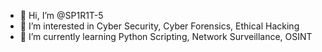 - 👋 Hi, I’m @SP1R1T-5
- 👀 I’m interested in Cyber Security, Cyber Forensics, Ethical Hacking
- 🌱 I’m currently learning Python Scripting, Network Surveillance, OSINT

<!---
SP1R1T-5/SP1R1T-5 is a ✨ special ✨ repository because its `README.md` (this file) appears on your GitHub profile.
You can click the Preview link to take a look at your changes.
--->
